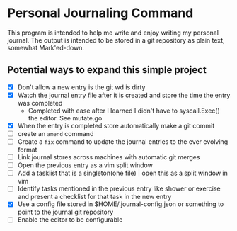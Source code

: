 # Personal Journaling Command

This program is intended to help me write and enjoy writing my personal journal. The output is intended to be stored in a git repository as plain text, somewhat Mark'ed-down.

## Potential ways to expand this simple project

- [x] Don't allow a new entry is the git wd is dirty
- [x] Watch the journal entry file after it is created and store the time the entry was completed
    - Completed with ease after I learned I didn't have to syscall.Exec() the editor. See mutate.go
- [x] When the entry is completed store automatically make a git commit
- [ ] create an `amend` command
- [ ] Create a `fix` command to update the journal entries to the ever evolving format
- [ ] Link journal stores across machines with automatic git merges
- [ ] Open the previous entry as a vim split window
- [ ] Add a tasklist that is a singleton(one file) | open this as a split window in vim
- [ ] Identify tasks mentioned in the previous entry like shower or exercise and present a checklist for that task in the new entry
- [x] Use a config file stored in $HOME/.journal-config.json or something to point to the journal git repository
- [ ] Enable the editor to be configurable
